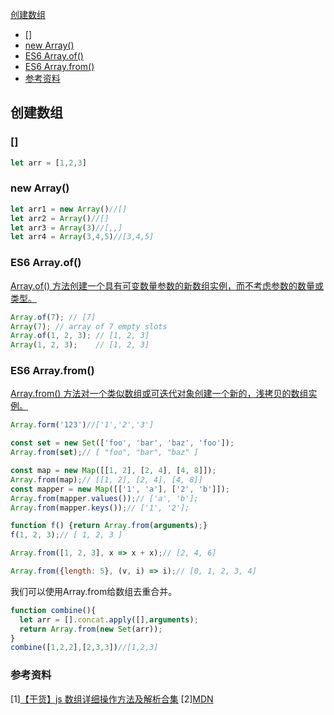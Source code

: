 [创建数组](#1)
  - [[]](#2)
  - [new Array()](#3)
  - [ES6 Array.of()](#4)
  - [ES6 Array.from()](#5)
  - [参考资料](#6)

<p id=1></p>

## 创建数组

<p id=2></p>

### []
```js
let arr = [1,2,3]
```

<p id=3></p>

### new Array()
```js
let arr1 = new Array()//[]
let arr2 = Array()//[]
let arr3 = Array(3)//[,,]
let arr4 = Array(3,4,5)//[3,4,5]
```

<p id=4></p>

### ES6 Array.of()
[Array.of() 方法创建一个具有可变数量参数的新数组实例，而不考虑参数的数量或类型。](https://developer.mozilla.org/zh-CN/docs/Web/JavaScript/Reference/Global_Objects/Array/of)
```js
Array.of(7); // [7]
Array(7); // array of 7 empty slots
Array.of(1, 2, 3); // [1, 2, 3]
Array(1, 2, 3);    // [1, 2, 3]
```

<p id=5></p>

### ES6 Array.from()
[Array.from() 方法对一个类似数组或可迭代对象创建一个新的，浅拷贝的数组实例。](https://developer.mozilla.org/zh-CN/docs/Web/JavaScript/Reference/Global_Objects/Array/from)
```js
Array.form('123')//['1','2','3']

const set = new Set(['foo', 'bar', 'baz', 'foo']);
Array.from(set);// [ "foo", "bar", "baz" ]

const map = new Map([[1, 2], [2, 4], [4, 8]]);
Array.from(map);// [[1, 2], [2, 4], [4, 8]]
const mapper = new Map([['1', 'a'], ['2', 'b']]);
Array.from(mapper.values());// ['a', 'b'];
Array.from(mapper.keys());// ['1', '2'];

function f() {return Array.from(arguments);}
f(1, 2, 3);// [ 1, 2, 3 ]

Array.from([1, 2, 3], x => x + x);// [2, 4, 6]

Array.from({length: 5}, (v, i) => i);// [0, 1, 2, 3, 4]
```
我们可以使用Array.from给数组去重合并。
```js
function combine(){
  let arr = [].concat.apply([],arguments);
  return Array.from(new Set(arr));
}
combine([1,2,2],[2,3,3])//[1,2,3]
```

<p id=6></p>

### 参考资料
[1][【干货】js 数组详细操作方法及解析合集](https://juejin.cn/post/6844903614918459406)
[2][MDN](https://developer.mozilla.org/en-US/)

